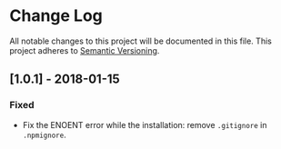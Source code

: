 # Change Log
All notable changes to this project will be documented in this file.
This project adheres to [Semantic Versioning](http://semver.org/).

## [1.0.1] - 2018-01-15
### Fixed
- Fix the ENOENT error while the installation: remove `.gitignore` in `.npmignore`.

[0.0.8]: https://github.com/cyrilschumacher/json-structure-schema/compare/1.0.0...1.0.1
